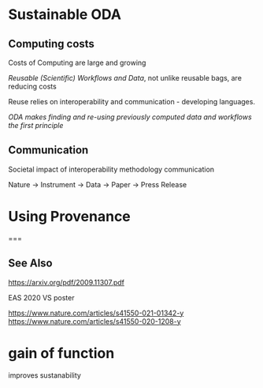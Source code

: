 # Sustainable ODA

## Computing costs

Costs of Computing are large and growing

*Reusable (Scientific) Workflows and Data*, not unlike reusable bags, are reducing costs

Reuse relies on interoperability and communication - developing languages.

*ODA makes finding and re-using previously computed data and workflows the first principle*

## Communication

Societal impact of interoperability methodology  communication

Nature -> Instrument -> Data -> Paper -> Press Release

# Using Provenance


===

## See Also

https://arxiv.org/pdf/2009.11307.pdf

EAS 2020 VS poster

https://www.nature.com/articles/s41550-021-01342-y
https://www.nature.com/articles/s41550-020-1208-y

# gain of function

improves sustanability
